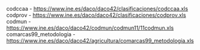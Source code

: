 codccaa - https://www.ine.es/daco/daco42/clasificaciones/codccaa.xls
codprov - https://www.ine.es/daco/daco42/clasificaciones/codprov.xls
codmun - https://www.ine.es/daco/daco42/codmun/codmun11/11codmun.xls
comarcas99_metodologia - https://www.ine.es/daco/daco42/agricultura/comarcas99_metodologia.xls